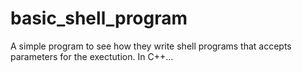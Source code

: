 # basic_shell_program
A simple program to see how they write shell programs that accepts parameters for the exectution. In C++...
